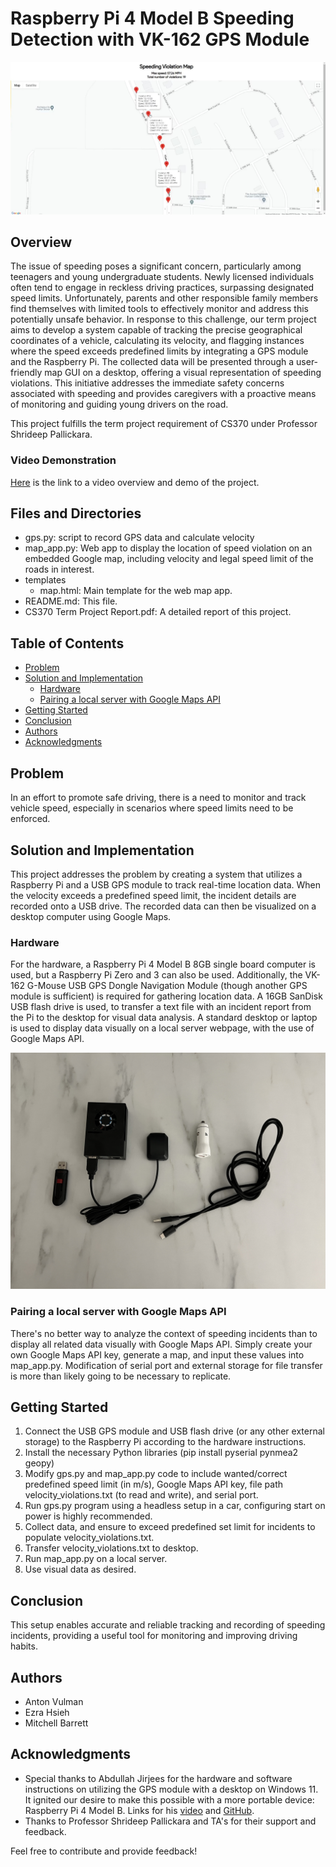# Raspberry Pi 4 Model B Speeding Detection with VK-162 GPS Module 

![Map Screenshot](/screenshots/map.jpg)

## Overview

The issue of speeding poses a significant concern, particularly among teenagers and young undergraduate students. Newly licensed individuals often tend to engage in reckless driving practices, surpassing designated speed limits. Unfortunately, parents and other responsible family members find themselves with limited tools to effectively monitor and address this potentially unsafe behavior.
In response to this challenge, our term project aims to develop a system capable of tracking the precise geographical coordinates of a vehicle, calculating its velocity, and flagging instances where the speed exceeds predefined limits by integrating a GPS module and the Raspberry Pi. The collected data will be presented through a user-friendly map GUI on a desktop, offering a visual representation of speeding violations. This initiative addresses the immediate safety concerns associated with speeding and provides caregivers with a proactive means of monitoring and guiding young drivers on the road.

This project fulfills the term project requirement of CS370 under Professor Shrideep Pallickara. 

### Video Demonstration
[Here](https://www.youtube.com/watch?v=J9t9HFjNxCc) is the link to a video overview and demo of the project. 

## Files and Directories
- gps.py: script to record GPS data and calculate velocity
- map_app.py: Web app to display the location of speed violation on an embedded Google map, including velocity and legal speed limit of the roads in interest.
- templates
  - map.html: Main template for the web map app. 
- README.md: This file. 
- CS370 Term Project Report.pdf: A detailed report of this project.

## Table of Contents

- [Problem](#problem)
- [Solution and Implementation](#solution-and-implementation)
  - [Hardware](#hardware)
  - [Pairing a local server with Google Maps API](#pairing-a-local-server-with-google-maps-api)
- [Getting Started](#getting-started)
- [Conclusion](#conclusion)
- [Authors](#authors)
- [Acknowledgments](#acknowledgments)

## Problem
In an effort to promote safe driving, there is a need to monitor and track vehicle speed, especially in scenarios where speed limits need to be enforced.

## Solution and Implementation
This project addresses the problem by creating a system that utilizes a Raspberry Pi and a USB GPS module to track real-time location data. When the velocity exceeds a predefined speed limit, the incident details are recorded onto a USB drive. The recorded data can then be visualized on a desktop computer using Google Maps.
  
### Hardware

For the hardware, a Raspberry Pi 4 Model B 8GB single board computer is used, but a Raspberry Pi Zero and 3 can also be used. Additionally, the VK-162 G-Mouse USB GPS Dongle Navigation Module (though another GPS module is sufficient) is required for gathering location data. A 16GB SanDisk USB flash drive is used, to transfer a text file with an incident report from the Pi to the desktop for visual data analysis. A standard desktop or laptop is used to display data visually on a local server webpage, with the use of Google Maps API.

![Hardware](/screenshots/hardware.jpg)


### Pairing a local server with Google Maps API

There's no better way to analyze the context of speeding incidents than to display all related data visually with Google Maps API. Simply create your own Google Maps API key, generate a map, and input these values into map_app.py. Modification of serial port and external storage for file transfer is more than likely going to be necessary to replicate.


## Getting Started

1. Connect the USB GPS module and USB flash drive (or any other external storage) to the Raspberry Pi according to the hardware instructions.
2. Install the necessary Python libraries (pip install pyserial pynmea2 geopy)
3. Modify gps.py and map_app.py code to include wanted/correct predefined speed limit (in m/s), Google Maps API key, file path velocity_violations.txt (to read and write), and serial port.
4. Run gps.py program using a headless setup in a car, configuring start on power is highly recommended.
5. Collect data, and ensure to exceed predefined set limit for incidents to populate velocity_violations.txt.
6. Transfer velocity_violations.txt to desktop.
7. Run map_app.py on a local server.
8. Use visual data as desired.

## Conclusion

This setup enables accurate and reliable tracking and recording of speeding incidents, providing a useful tool for monitoring and improving driving habits.

## Authors

- Anton Vulman
- Ezra Hsieh
- Mitchell Barrett

## Acknowledgments

- Special thanks to Abdullah Jirjees for the hardware and software instructions on utilizing the GPS module with a desktop on Windows 11. It ignited our desire to make this possible with a more portable device: Raspberry Pi 4 Model B. Links for his [video](https://youtu.be/mUsKgzem9ig?si=Tt_C2jrQ-fzjQ4eM) and [GitHub](https://github.com/AbdullahJirjees/VK-16_GPS/tree/main).
- Thanks to Professor Shrideep Pallickara and TA's for their support and feedback.

Feel free to contribute and provide feedback!
